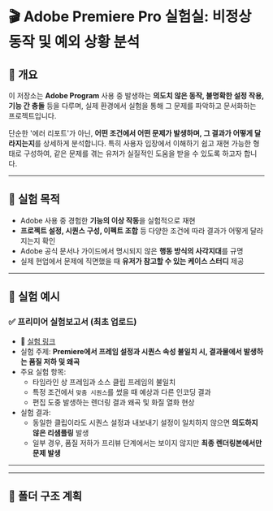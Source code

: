 # 🎬 Adobe Premiere Pro 실험실: 비정상 동작 및 예외 상황 분석

## 📘 개요

이 저장소는 **Adobe Program** 사용 중 발생하는 **의도치 않은 동작, 불명확한 설정 작용, 기능 간 충돌** 등을 다루며, 실제 환경에서 실험을 통해 그 문제를 파악하고 문서화하는 프로젝트입니다.

단순한 '에러 리포트'가 아닌, **어떤 조건에서 어떤 문제가 발생하며, 그 결과가 어떻게 달라지는지**를 상세하게 분석합니다. 특히 사용자 입장에서 이해하기 쉽고 재현 가능한 형태로 구성하여, 같은 문제를 겪는 유저가 실질적인 도움을 받을 수 있도록 하고자 합니다.

---

## 🧪 실험 목적

- Adobe 사용 중 경험한 **기능의 이상 작동**을 실험적으로 재현
- **프로젝트 설정, 시퀀스 구성, 이펙트 조합** 등 다양한 조건에 따라 결과가 어떻게 달라지는지 확인
- Adobe 공식 문서나 가이드에서 명시되지 않은 **행동 방식의 사각지대**를 규명
- 실제 현업에서 문제에 직면했을 때 **유저가 참고할 수 있는 케이스 스터디** 제공

---

## 🧾 실험 예시

### ✅ 프리미어 실험보고서 (최초 업로드)
- 📄 [실험 링크](https://github.com/PayongaleuL/Chat_GPT_Message/blob/main/%ED%94%84%EB%A6%AC%EB%AF%B8%EC%96%B4%20%EC%8B%A4%ED%97%98%EB%B3%B4%EA%B3%A0%EC%84%9C.md)
- 실험 주제: **Premiere에서 프레임 설정과 시퀀스 속성 불일치 시, 결과물에서 발생하는 품질 저하 및 왜곡**
- 주요 실험 항목:
  - 타임라인 상 프레임과 소스 클립 프레임의 불일치
  - 특정 조건에서 `맞춤 시퀀스`를 썼을 때 예상과 다른 인코딩 결과
  - 편집 도중 발생하는 렌더링 결과 왜곡 및 화질 열화 현상
- 실험 결과:
  - 동일한 클립이라도 시퀀스 설정과 내보내기 설정이 일치하지 않으면 **의도하지 않은 리샘플링** 발생
  - 일부 경우, 품질 저하가 프리뷰 단계에서는 보이지 않지만 **최종 렌더링본에서만 문제 발생**

---

---

## 📂 폴더 구조 계획

